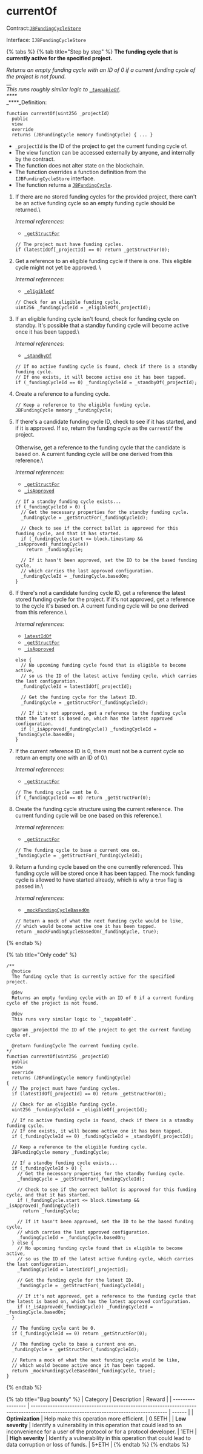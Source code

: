 # currentOf

Contract:[`JBFundingCycleStore`](../)​‌

Interface: `IJBFundingCycleStore`

{% tabs %}
{% tab title="Step by step" %}
**The funding cycle that is currently active for the specified project.**

_Returns an empty funding cycle with an ID of 0 if a current funding cycle of the project is not found._\
__\
_This runs roughly similar logic to _[_`_tappableOf`_](../write/\_tappableof.md)_._\
_****_\
_****_Definition:

```solidity
function currentOf(uint256 _projectId)
  public
  view
  override
  returns (JBFundingCycle memory fundingCycle) { ... }
```

* `_projectId` is the ID of the project to get the current funding cycle of.
* The view function can be accessed externally by anyone, and internally by the contract. 
* The function does not alter state on the blockchain.
* The function overrides a function definition from the `IJBFundingCycleStore` interface.
* The function returns a [`JBFundingCycle`](../../../data-structures/jbfundingcycle.md).



1.  If there are no stored funding cycles for the provided project, there can't be an active funding cycle so an empty funding cycle should be returned.\


    _Internal references:_

    * [`_getStructFor`](\_getstructfor.md)

    ```solidity
    // The project must have funding cycles.
    if (latestIdOf[_projectId] == 0) return _getStructFor(0);
    ```


2.  Get a reference to an eligible funding cycle if there is one. This eligible cycle might not yet be approved. \


    _Internal references:_

    * [`_eligibleOf`](\_eligibleof.md)

    ```solidity
    // Check for an eligible funding cycle.
    uint256 _fundingCycleId = _eligibleOf(_projectId);
    ```


3.  If an eligible funding cycle isn't found, check for funding cycle on standby. It's possible that a standby funding cycle will become active once it has been tapped.\


    _Internal references:_

    * [`_standbyOf`](\_standbyof.md)

    ```solidity
    // If no active funding cycle is found, check if there is a standby funding cycle.
    // If one exists, it will become active one it has been tapped.
    if (_fundingCycleId == 0) _fundingCycleId = _standbyOf(_projectId);
    ```


4.  Create a reference to a funding cycle.

    ```solidity
    // Keep a reference to the eligible funding cycle.
    JBFundingCycle memory _fundingCycle;
    ```


5.  If there's a candidate funding cycle ID, check to see if it has started, and if it is approved. If so, return the funding cycle as the `currentOf` the project. \
    \
    Otherwise, get a reference to the funding cycle that the candidate is based on. A current funding cycle will be one derived from this reference.\


    _Internal references:_

    * [`_getStructFor`](\_getstructfor.md)
    * [`_isApproved`](\_isapproved.md)

    ```solidity
    // If a standby funding cycle exists...
    if (_fundingCycleId > 0) {
      // Get the necessary properties for the standby funding cycle.
      _fundingCycle = _getStructFor(_fundingCycleId);

      // Check to see if the correct ballot is approved for this funding cycle, and that it has started.
      if (_fundingCycle.start <= block.timestamp && _isApproved(_fundingCycle))
        return _fundingCycle;

      // If it hasn't been approved, set the ID to be the based funding cycle,
      // which carries the last approved configuration.
      _fundingCycleId = _fundingCycle.basedOn;
    }
    ```


6.  If there's not a candidate funding cycle ID, get a reference the latest stored funding cycle for the project. If it's not approved, get a reference to the cycle it's based on. A current funding cycle will be one derived from this reference.\


    _Internal references:_

    * [`latestIdOf`](../properties/latestidof.md)
    * [`_getStructFor`](\_getstructfor.md)
    * [`_isApproved`](\_isapproved.md)

    ```solidity
    else {
      // No upcoming funding cycle found that is eligible to become active,
      // so us the ID of the latest active funding cycle, which carries the last configuration.
      _fundingCycleId = latestIdOf[_projectId];

      // Get the funding cycle for the latest ID.
      _fundingCycle = _getStructFor(_fundingCycleId);

      // If it's not approved, get a reference to the funding cycle that the latest is based on, which has the latest approved configuration.
      if (!_isApproved(_fundingCycle)) _fundingCycleId = _fundingCycle.basedOn;
    }
    ```


7.  If the current reference ID is 0, there must not be a current cycle so return an empty one with an ID of 0.\


    _Internal references:_

    * [`_getStructFor`](\_getstructfor.md)

    ```solidity
    // The funding cycle cant be 0.
    if (_fundingCycleId == 0) return _getStructFor(0);
    ```


8.  Create the funding cycle structure using the current reference. The current funding cycle will be one based on this reference.\


    _Internal references:_

    * [`_getStructFor`](\_getstructfor.md)

    ```solidity
    // The funding cycle to base a current one on.
    _fundingCycle = _getStructFor(_fundingCycleId);
    ```


9.  Return a funding cycle based on the one currently referenced. This funding cycle will be stored once it has been tapped. The mock funding cycle is allowed to have started already, which is why a `true` flag is passed in.\


    _Internal references:_

    * [`_mockFundingCycleBasedOn`](\_mockfundingcyclebasedon.md)

    ```solidity
    // Return a mock of what the next funding cycle would be like,
    // which would become active one it has been tapped.
    return _mockFundingCycleBasedOn(_fundingCycle, true);
    ```
{% endtab %}

{% tab title="Only code" %}
```solidity
/**
  @notice 
  The funding cycle that is currently active for the specified project.

  @dev
  Returns an empty funding cycle with an ID of 0 if a current funding cycle of the project is not found.
  
  @dev 
  This runs very similar logic to `_tappableOf`.

  @param _projectId The ID of the project to get the current funding cycle of.

  @return fundingCycle The current funding cycle.
*/
function currentOf(uint256 _projectId)
  public
  view
  override
  returns (JBFundingCycle memory fundingCycle)
{
  // The project must have funding cycles.
  if (latestIdOf[_projectId] == 0) return _getStructFor(0);

  // Check for an eligible funding cycle.
  uint256 _fundingCycleId = _eligibleOf(_projectId);

  // If no active funding cycle is found, check if there is a standby funding cycle.
  // If one exists, it will become active one it has been tapped.
  if (_fundingCycleId == 0) _fundingCycleId = _standbyOf(_projectId);

  // Keep a reference to the eligible funding cycle.
  JBFundingCycle memory _fundingCycle;

  // If a standby funding cycle exists...
  if (_fundingCycleId > 0) {
    // Get the necessary properties for the standby funding cycle.
    _fundingCycle = _getStructFor(_fundingCycleId);

    // Check to see if the correct ballot is approved for this funding cycle, and that it has started.
    if (_fundingCycle.start <= block.timestamp && _isApproved(_fundingCycle))
      return _fundingCycle;

    // If it hasn't been approved, set the ID to be the based funding cycle,
    // which carries the last approved configuration.
    _fundingCycleId = _fundingCycle.basedOn;
  } else {
    // No upcoming funding cycle found that is eligible to become active,
    // so us the ID of the latest active funding cycle, which carries the last configuration.
    _fundingCycleId = latestIdOf[_projectId];

    // Get the funding cycle for the latest ID.
    _fundingCycle = _getStructFor(_fundingCycleId);

    // If it's not approved, get a reference to the funding cycle that the latest is based on, which has the latest approved configuration.
    if (!_isApproved(_fundingCycle)) _fundingCycleId = _fundingCycle.basedOn;
  }

  // The funding cycle cant be 0.
  if (_fundingCycleId == 0) return _getStructFor(0);

  // The funding cycle to base a current one on.
  _fundingCycle = _getStructFor(_fundingCycleId);

  // Return a mock of what the next funding cycle would be like,
  // which would become active once it has been tapped.
  return _mockFundingCycleBasedOn(_fundingCycle, true);
}
```
{% endtab %}

{% tab title="Bug bounty" %}
| Category          | Description                                                                                                                            | Reward |
| ----------------- | -------------------------------------------------------------------------------------------------------------------------------------- | ------ |
| **Optimization**  | Help make this operation more efficient.                                                                                               | 0.5ETH |
| **Low severity**  | Identify a vulnerability in this operation that could lead to an inconvenience for a user of the protocol or for a protocol developer. | 1ETH   |
| **High severity** | Identify a vulnerability in this operation that could lead to data corruption or loss of funds.                                        | 5+ETH  |
{% endtab %}
{% endtabs %}
